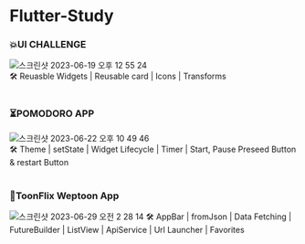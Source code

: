 # Flutter-Study

### 💥UI CHALLENGE
![스크린샷 2023-06-19 오후 12 55 24](https://github.com/Muzi1998s/Flutter-Study/assets/33271575/7c0eb418-52b6-4f52-b380-4e52f37121d9) </br>
🛠️ Reuasble Widgets | Reusable card | Icons | Transforms
</br> </br>
### ⏳POMODORO APP
![스크린샷 2023-06-22 오후 10 49 46](https://github.com/Muzi1998s/Flutter-Study/assets/33271575/28ace88d-c8e2-4cec-afb5-4f619bf121ab) </br>
🛠️ Theme | setState | Widget Lifecycle | Timer | Start, Pause Preseed Button & restart Button
</br> </br>
### 🌄ToonFlix Weptoon App
![스크린샷 2023-06-29 오전 2 28 14](https://github.com/Muzi1998s/Flutter-Study/assets/33271575/6acecdb9-4aa0-4b17-9914-9cb8f631ebb5)
🛠️ AppBar | fromJson | Data Fetching | FutureBuilder | ListView | ApiService | Url Launcher | Favorites
